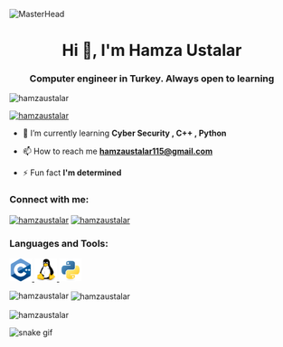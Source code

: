 ![MasterHead](https://images.hitpaw.com/topics/photo-tips/pixel-art.jpg)
<h1 align="center">Hi 👋, I'm Hamza Ustalar</h1>
<h3 align="center">Computer engineer in Turkey. Always open to learning</h3>

<p align="left"> <img src="https://komarev.com/ghpvc/?username=hamzaustalar&label=Profile%20views&color=0e75b6&style=flat" alt="hamzaustalar" /> </p>

<p align="left"> <a href="https://github.com/ryo-ma/github-profile-trophy"><img src="https://github-profile-trophy.vercel.app/?username=hamzaustalar" alt="hamzaustalar" /></a> </p>

- 🌱 I’m currently learning **Cyber Security , C++ , Python**

- 📫 How to reach me **hamzaustalar115@gmail.com**

- ⚡ Fun fact **I'm determined**

<h3 align="left">Connect with me:</h3>
<p align="left">
<a href="https://instagram.com/hamzaustalar" target="blank"><img align="center" src="https://raw.githubusercontent.com/rahuldkjain/github-profile-readme-generator/master/src/images/icons/Social/instagram.svg" alt="hamzaustalar" height="30" width="40" /></a>
<a href="https://discord.gg/hamzaustalar" target="blank"><img align="center" src="https://raw.githubusercontent.com/rahuldkjain/github-profile-readme-generator/master/src/images/icons/Social/discord.svg" alt="hamzaustalar" height="30" width="40" /></a>
</p>

<h3 align="left">Languages and Tools:</h3>
<p align="left"> <a href="https://www.w3schools.com/cpp/" target="_blank" rel="noreferrer"> <img src="https://raw.githubusercontent.com/devicons/devicon/master/icons/cplusplus/cplusplus-original.svg" alt="cplusplus" width="40" height="40"/> </a> <a href="https://www.linux.org/" target="_blank" rel="noreferrer"> <img src="https://raw.githubusercontent.com/devicons/devicon/master/icons/linux/linux-original.svg" alt="linux" width="40" height="40"/> </a> <a href="https://www.python.org" target="_blank" rel="noreferrer"> <img src="https://raw.githubusercontent.com/devicons/devicon/master/icons/python/python-original.svg" alt="python" width="40" height="40"/> </a> </p>

<p><img align="left" src="https://github-readme-stats.vercel.app/api/top-langs?username=hamzaustalar&show_icons=true&locale=en&layout=compact" alt="hamzaustalar" /></p>

<p>&nbsp;<img align="center" src="https://github-readme-stats.vercel.app/api?username=hamzaustalar&show_icons=true&locale=en" alt="hamzaustalar" /></p>

<p><img align="center" src="https://github-readme-streak-stats.herokuapp.com/?user=hamzaustalar&" alt="hamzaustalar" /></p>




![snake gif](https://github.com/HamzaUstalar/HamzaUstalar/blob/output/github-contribution-grid-snake.gif)
